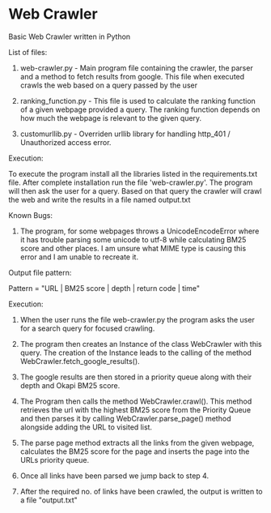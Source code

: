 # Web Crawler
Basic Web Crawler written in Python

List of files:

1. web-crawler.py - Main program file containing the crawler, the parser and a method to fetch results from google. This file when executed crawls the web based on a query passed by the user

2. ranking_function.py - This file is used to calculate the ranking function of a given webpage provided a query. The ranking function depends on how much the webpage is relevant to the given query.

3. customurllib.py - Overriden urllib library for handling http_401 / Unauthorized access error.

Execution:

To execute the program install all the libraries listed in the requirements.txt file. After complete installation run the file 'web-crawler.py'. The program will then ask the user for a query. Based on that query the crawler will crawl the web and write the results in a file named output.txt

Known Bugs:

1. The program, for some webpages throws a UnicodeEncodeError where it has trouble parsing some unicode to utf-8 while calculating BM25 score and other places. I am unsure what MIME type is causing this error and I am unable to recreate it.

Output file pattern:

Pattern = "URL | BM25 score | depth | return code | time"


Execution:

1. When the user runs the file web-crawler.py the program asks the user for a search query for focused crawling.

2. The program then creates an Instance of the class WebCrawler with this query. The creation of the Instance leads to the calling of the method WebCrawler.fetch_google_results().

3. The google results are then stored in a priority queue along with their depth and Okapi BM25 score.

4. The Program then calls the method WebCrawler.crawl(). This method retrieves the url with the highest BM25 score from the Priority Queue and then parses it by calling WebCrawler.parse_page() method alongside adding the URL to visited list.

5. The parse page method extracts all the links from the given webpage, calculates the BM25 score for the page and inserts the page into the URLs priority queue.

6. Once all links have been parsed we jump back to step 4.

7. After the required no. of links have been crawled, the output is written to a file "output.txt"

